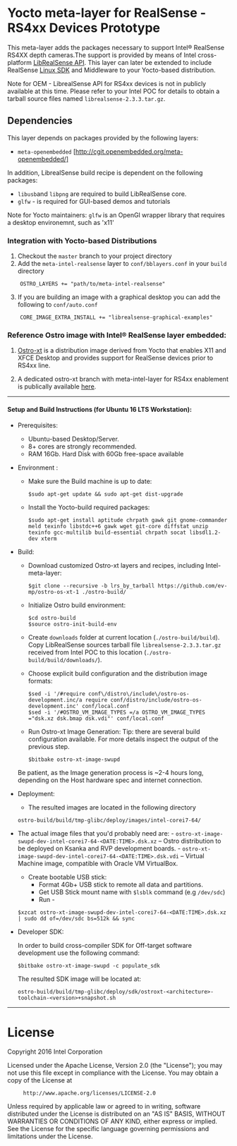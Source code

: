 Yocto meta-layer for RealSense - RS4xx Devices Prototype
============================
This meta-layer adds the packages necessary to support Intel® RealSense RS4XX  depth cameras.The support is provided by means of Intel cross-platform [LibRealSense API](https://github.intel.com/PerCHW/librealsense).
This layer can later be extended to include RealSense [Linux SDK](https://github.com/IntelRealSense/realsense_sdk) and Middleware to your Yocto-based distribution.

Note for OEM -  LibrealSense API for RS4xx devices is not in publicly available at this time.
Please refer to your Intel POC for details to obtain a tarball source files named `librealsense-2.3.3.tar.gz`.

## Dependencies
This layer depends on packages provided by the following layers:
* `meta-openembedded` [http://cgit.openembedded.org/meta-openembedded/]

In addition, LibrealSense build recipe is dependent on the following packages:
* `libusb`and `libpng` are required to build LibRealSense core.
* `glfw` - is required for GUI-based demos and tutorials

Note for Yocto maintainers: `glfw` is an OpenGl wrapper library that requires a desktop environemnt, such as 'x11'


### Integration with Yocto-based Distributions
1. Checkout the `master` branch to your project directory
2. Add the `meta-intel-realsense` layer to `conf/bblayers.conf` in your `build` directory
```bitbake
	OSTRO_LAYERS += "path/to/meta-intel-realsense"
```
3. If you are building an image with a graphical desktop you can add the following to `conf/auto.conf`
```bitbake
    CORE_IMAGE_EXTRA_INSTALL += "librealsense-graphical-examples"
```

### Reference Ostro image with Intel® RealSense layer embedded:

1.	[Ostro-xt](https://github.com/ostroproject/ostro-os-xt) is a distribution image derived from Yocto that enables X11 and XFCE Desktop and provides support for RealSense devices prior to RS4xx line.

2.	A dedicated ostro-xt branch with meta-intel-layer for RS4xx enablement is publically available [here](https://github.com/ev-mp/ostro-os-xt-1/tree/ds5_proto).

------
#### Setup and Build Instructions (for Ubuntu 16 LTS Workstation):
* Prerequisites:
	- Ubuntu-based Desktop/Server.
	- 8+ cores are strongly recommended.
	- RAM 16Gb. Hard Disk with 60Gb free-space available


* Environment :
	-	Make sure the Build machine is up to date:

		```
		$sudo apt-get update && sudo apt-get dist-upgrade
		```
	-	Install the Yocto-build required packages:

		```
		$sudo apt-get install aptitude chrpath gawk git gnome-commander meld texinfo libstdc++6 gawk wget git-core diffstat unzip texinfo gcc-multilib build-essential chrpath socat libsdl1.2-dev xterm
		```
* Build:
	-	Download customized Ostro-xt layers and recipes, including Intel-meta-layer:

		```
		$git clone --recursive -b lrs_by_tarball https://github.com/ev-mp/ostro-os-xt-1 ./ostro-build/
		```
	-	Initialize Ostro build environment:

		```
		$cd ostro-build
		$source ostro-init-build-env
		```

	- Create  `downloads` folder at current location (`./ostro-build/build`).
		Copy LibRealSense sources tarball file `librealsense-2.3.3.tar.gz` received  from Intel POC to this location (`./ostro-build/build/downloads/`).

	-	Choose explicit build configuration and the distribution image formats:

		```
		$sed -i '/#require conf\/distro\/include\/ostro-os-development.inc/a require conf/distro/include/ostro-os-development.inc' conf/local.conf
		$sed -i '/#OSTRO_VM_IMAGE_TYPES =/a OSTRO_VM_IMAGE_TYPES ="dsk.xz dsk.bmap dsk.vdi"' conf/local.conf
		```
	-	Run Ostro-xt Image Generation:
		Tip: there are several build configuration available. For more details inspect the output of the previous step.

		```
		$bitbake ostro-xt-image-swupd
		```
	Be patient, as the Image generation process is ~2-4 hours long, depending on the Host hardware spec and internet connection.


* Deployment:
	- The resulted images are located in the following directory

	```
	ostro-build/build/tmp-glibc/deploy/images/intel-corei7-64/
	```
 - The actual image files that you'd probably need are:
		-	`ostro-xt-image-swupd-dev-intel-corei7-64-<DATE:TIME>.dsk.xz` – Ostro distribution to be deployed on Ksanka and RVP development boards.
		-	`ostro-xt-image-swupd-dev-intel-corei7-64-<DATE:TIME>.dsk.vdi` – Virtual Machine image, compatible with Oracle VM VirtualBox.

	- Create bootable USB stick:
		- Format 4Gb+ USB stick to remote all data and partitions.
		- Get USB Stick mount name with `$lsblk` command (e.g `/dev/sdc`)
		- Run -
	```
	$xzcat ostro-xt-image-swupd-dev-intel-corei7-64-<DATE:TIME>.dsk.xz | sudo dd of=/dev/sdc bs=512k && sync
	```

* Developer SDK:

	In order to build cross-compiler SDK for Off-target software development use the following command:
	```
	$bitbake ostro-xt-image-swupd -c populate_sdk
	```
	The resulted SDK image will be located at:
	```
	ostro-build/build/tmp-glibc/deploy/sdk/ostroxt-<architecture>-toolchain-<version>+snapshot.sh
	```

---

License
=======
Copyright 2016 Intel Corporation

Licensed under the Apache License, Version 2.0 (the "License");
you may not use this file except in compliance with the License.
You may obtain a copy of the License at
```bitbake
	 http://www.apache.org/licenses/LICENSE-2.0
```
Unless required by applicable law or agreed to in writing, software
distributed under the License is distributed on an "AS IS" BASIS,
WITHOUT WARRANTIES OR CONDITIONS OF ANY KIND, either express or implied.
See the License for the specific language governing permissions and
limitations under the License.
